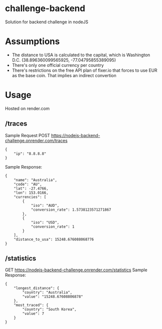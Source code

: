 # challenge-backend
Solution for backend challenge in nodeJS

# Assumptions

- The distance to USA is calculated to the capital, which is Washington D.C. (38.896360099565925, -77.04795855389095)
- There's only one official currency per country
- There's restrictions on the free API plan of fixer.io that forces to use EUR as the base coin. That implies an indirect convertion

# Usage
Hosted on render.com

## /traces
Sample Request
POST https://nodejs-backend-challenge.onrender.com/traces
```
{
	"ip": "8.8.8.8"
}
```
Sample Response:
```
{
    "name": "Australia",
    "code": "AU",
    "lat": -27.4766,
    "lon": 153.0166,
    "currencies": [
        {
            "iso": "AUD",
            "conversion_rate": 1.5738123571271867
        },
        {
            "iso": "USD",
            "conversion_rate": 1
        }
    ],
    "distance_to_usa": 15248.676088068776
}
```
## /statistics
GET https://nodejs-backend-challenge.onrender.com/statistics
Sample Response:
```
{
    "longest_distance": {
        "country": "Australia",
        "value": "15248.67608806878"
    },
    "most_traced": {
        "country": "South Korea",
        "value": 7
    }
}

```
